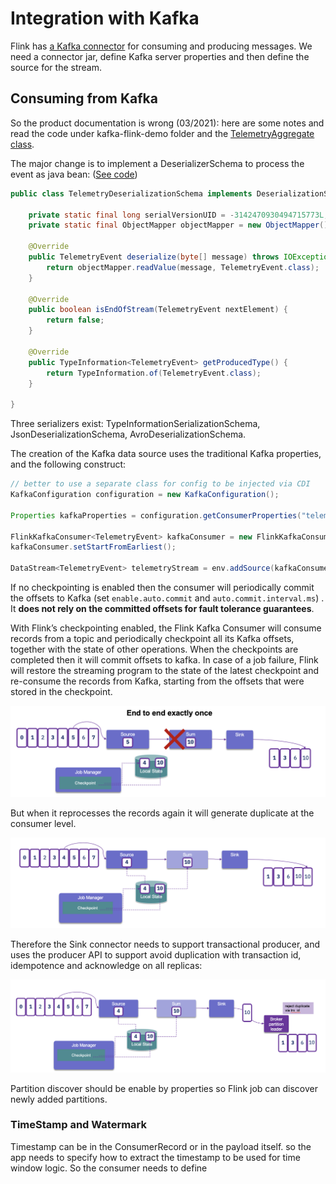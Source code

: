 # Integration with Kafka

Flink has [a Kafka connector](https://ci.apache.org/projects/flink/flink-docs-release-1.14/dev/connectors/kafka.html) for consuming and producing messages. 
We need a connector jar, define Kafka server properties and then define the source for the stream.


## Consuming from Kafka

So the product documentation is wrong (03/2021): here are some notes and read the code under kafka-flink-demo folder and the [TelemetryAggregate class](https://github.com/jbcodeforce/flink-studies/blob/master/kafka-flink-demo/src/main/java/jbcodeforce/kafka/TelemetryAggregate.java).

The major change is to implement a DeserializerSchema to process the event as java bean: ([See code](https://github.com/jbcodeforce/flink-studies/blob/master/kafka-flink-demo/src/main/java/))

```java
public class TelemetryDeserializationSchema implements DeserializationSchema<TelemetryEvent> {

    private static final long serialVersionUID = -3142470930494715773L;
    private static final ObjectMapper objectMapper = new ObjectMapper();

    @Override
	public TelemetryEvent deserialize(byte[] message) throws IOException {
		return objectMapper.readValue(message, TelemetryEvent.class);
	}

	@Override
	public boolean isEndOfStream(TelemetryEvent nextElement) {
		return false;
	}

	@Override
	public TypeInformation<TelemetryEvent> getProducedType() {
		return TypeInformation.of(TelemetryEvent.class);
	}
    
}
```

Three serializers exist: TypeInformationSerializationSchema, JsonDeserializationSchema, AvroDeserializationSchema.

The creation of the Kafka data source uses the traditional Kafka properties, and the following construct:

```java
// better to use a separate class for config to be injected via CDI
KafkaConfiguration configuration = new KafkaConfiguration();
    
Properties kafkaProperties = configuration.getConsumerProperties("telemetryAggregators");

FlinkKafkaConsumer<TelemetryEvent> kafkaConsumer = new FlinkKafkaConsumer<TelemetryEvent>(configuration.mainTopicName, new TelemetryDeserializationSchema(), kafkaProperties);
kafkaConsumer.setStartFromEarliest();

DataStream<TelemetryEvent> telemetryStream = env.addSource(kafkaConsumer);
```

If no checkpointing is enabled then the consumer will periodically commit the offsets to Kafka (set `enable.auto.commit` and `auto.commit.interval.ms`) . It **does not rely on the committed offsets for fault tolerance guarantees**.

With Flink’s checkpointing enabled, the Flink Kafka Consumer will consume records from a topic and periodically checkpoint all its Kafka offsets, together with the state of other operations. 
When the checkpoints are completed then it will commit offsets to kafka.
In case of a job failure, Flink will restore the streaming program to the state of the latest 
checkpoint and re-consume the records from Kafka, starting from the offsets that were stored 
in the checkpoint.

![](./images/e2e-1.png)

But when it reprocesses the records again it will generate duplicate at the consumer level. 

![](./images/e2e-2.png)

Therefore the Sink connector needs to support transactional producer, and
uses the producer API to support avoid duplication with transaction id, idempotence
and acknowledge on all replicas:

![](./images/e2e-3.png)

Partition discover should be enable by properties so Flink job can discover newly added partitions.

### TimeStamp and Watermark

Timestamp can be in the ConsumerRecord or in the payload itself. so the app needs to specify how to extract the timestamp to be used for time window logic.
So the consumer needs to define 